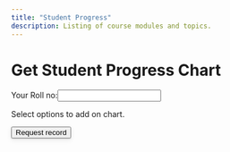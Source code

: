 ```yaml
---
title: "Student Progress"
description: Listing of course modules and topics.
---
```

<link rel="stylesheet" href="../assets/css/StudentProgressReport.css">

# Get Student Progress Chart
<div class="mt-4"> 
    <label for="rollNumber">Your Roll no:</label><input type="text" id="rollNumber" class="inputFieldStyle ml-3"/>
    <p id="errorMsg"></p>
</div>
<p>Select options to add on chart.</p>
<div id="options" class="d-flex mt-2">
</div>
<div class="mt-4">
    <button id="requestRecordButton" class="btn btn-outline h6" 
    style="box-shadow: 0 1px 2px rgb(0 0 0 / 12%), 0 3px 10px rgb(0 0 0 / 8%);">Request record</button> 
</div>
<div id="loader"></div>

<!-- <script src="/assets/js/StudentProgressReport.js">

</script> -->

<script src="../assets/js/library.js"></script>
<script>
        const siteButton = document.getElementById('menu-button');
        const siteNav = document.querySelector('.site-nav');

        let isVisible = false;

        siteButton.addEventListener('click', function(event) {
            event.preventDefault();
            if (isVisible) {
                siteNav.style.display = 'none';
                isVisible = false;
            } else {
                siteNav.style.display = 'block';
                isVisible = true;
            }
        });
    </script>
<script>
    library.stdProgressReport("{{site.courseDetails_sheet_url}}", "{{site.std_progress_sheet}}",{{site.site_mode_isOffline}});
</script>
